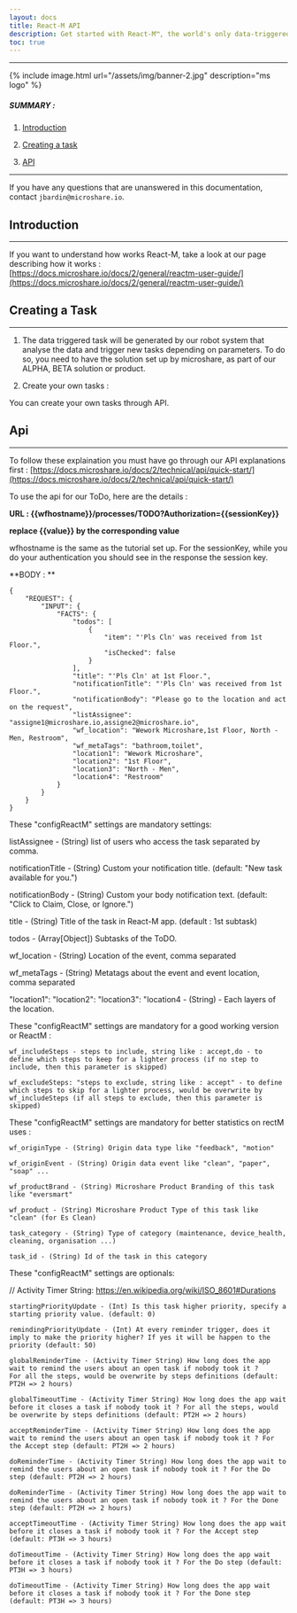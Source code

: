 ```yaml
---
layout: docs
title: React-M API
description: Get started with React-M™, the world's only data-triggered TODO management system.
toc: true
---
```


---------------------------------------

{% include image.html url="/assets/img/banner-2.jpg"  description="ms logo" %}

##### SUMMARY : 

1. [Introduction](./#introduction)


2. [Creating a task](./#creating-a-task)


3. [API](./#api)


---------------------------------------

If you have any questions that are unanswered in this documentation, contact `jbardin@microshare.io`.


## Introduction
---------------------------------------

If you want to understand how works React-M, take a look at our page describing how it works :
[https://docs.microshare.io/docs/2/general/reactm-user-guide/](https://docs.microshare.io/docs/2/general/reactm-user-guide/)



## Creating a Task
---------------------------------------

1. The data triggered task will be generated by our robot system that analyse the data and trigger new tasks depending on parameters. 
To do so, you need to have the solution set up by microshare, as part of our ALPHA, BETA solution or product.

2. Create your own tasks : 

You can create your own tasks through API. 

## Api
---------------------------------------

To follow these explaination you must have go through our API explanations first : 
[https://docs.microshare.io/docs/2/technical/api/quick-start/](https://docs.microshare.io/docs/2/technical/api/quick-start/)

To use the api for our ToDo, here are the details : 

**URL : {{wfhostname}}/processes/TODO?Authorization={{sessionKey}}**

**replace {{value}} by the corresponding value**

wfhostname is the same as the tutorial set up. For the sessionKey, 
while you do your authentication you should see in the response the session key. 

**BODY : **

```
{
    "REQUEST": {
        "INPUT": {
            "FACTS": {
                "todos": [
                    {
                        "item": "'Pls Cln' was received from 1st Floor.",
                        "isChecked": false
                    }
                ],
                "title": "'Pls Cln' at 1st Floor.",
                "notificationTitle": "'Pls Cln' was received from 1st Floor.",
                "notificationBody": "Please go to the location and act on the request",
                "listAssignee": "assigne1@microshare.io,assigne2@microshare.io",
                "wf_location": "Wework Microshare,1st Floor, North - Men, Restroom",
                "wf_metaTags": "bathroom,toilet",
                "location1": "Wework Microshare",
                "location2": "1st Floor",
                "location3": "North - Men",
                "location4": "Restroom"
            }
        }
    }
}
```

These "configReactM" settings are mandatory settings:

  listAssignee - (String) list of users who access the task separated by comma.

  notificationTitle - (String) Custom your notification title. (default: "New task available for you.")

  notificationBody - (String) Custom your body notification text. (default: "Click to Claim, Close, or Ignore.")

  title - (String) Title of the task in React-M app. (default : 1st subtask)

  todos - (Array[Object]) Subtasks of the ToDO.
  
  wf_location - (String) Location of the event, comma separated
  
  wf_metaTags - (String) Metatags about the event and event location, comma separated
  
  "location1": "location2": "location3": "location4 - (String) - Each layers of the location.

These "configReactM" settings are mandatory for a good working version or ReactM :

    wf_includeSteps - steps to include, string like : accept,do - to define which steps to keep for a lighter process (if no step to include, then this parameter is skipped)

    wf_excludeSteps: "steps to exclude, string like : accept" - to define which steps to skip for a lighter process, would be overwrite by wf_includeSteps (if all steps to exclude, then this parameter is skipped)

These "configReactM" settings are mandatory for better statistics on rectM uses :

    wf_originType - (String) Origin data type like "feedback", "motion"

    wf_originEvent - (String) Origin data event like "clean", "paper", "soap" ...

    wf_productBrand - (String) Microshare Product Branding of this task like "eversmart"

    wf_product - (String) Microshare Product Type of this task like "clean" (for Es Clean)

    task_category - (String) Type of category (maintenance, device_health, cleaning, organisation ...)

    task_id - (String) Id of the task in this category

These "configReactM" settings are optionals:

// Activity Timer String: https://en.wikipedia.org/wiki/ISO_8601#Durations

    startingPriorityUpdate - (Int) Is this task higher priority, specify a starting priority value. (default: 0)

    remindingPriorityUpdate - (Int) At every reminder trigger, does it imply to make the priority higher? If yes it will be happen to the priority (default: 50)

    globalReminderTime - (Activity Timer String) How long does the app wait to remind the users about an open task if nobody took it ?
    For all the steps, would be overwrite by steps definitions (default: PT2H => 2 hours)

    globalTimeoutTime - (Activity Timer String) How long does the app wait before it closes a task if nobody took it ? For all the steps, would be overwrite by steps definitions (default: PT2H => 2 hours)

    acceptReminderTime - (Activity Timer String) How long does the app wait to remind the users about an open task if nobody took it ? For the Accept step (default: PT2H => 2 hours)

    doReminderTime - (Activity Timer String) How long does the app wait to remind the users about an open task if nobody took it ? For the Do step (default: PT2H => 2 hours)

    doReminderTime - (Activity Timer String) How long does the app wait to remind the users about an open task if nobody took it ? For the Done step (default: PT2H => 2 hours)

    acceptTimeoutTime - (Activity Timer String) How long does the app wait before it closes a task if nobody took it ? For the Accept step (default: PT3H => 3 hours)

    doTimeoutTime - (Activity Timer String) How long does the app wait before it closes a task if nobody took it ? For the Do step (default: PT3H => 3 hours)

    doTimeoutTime - (Activity Timer String) How long does the app wait before it closes a task if nobody took it ? For the Done step (default: PT3H => 3 hours)
